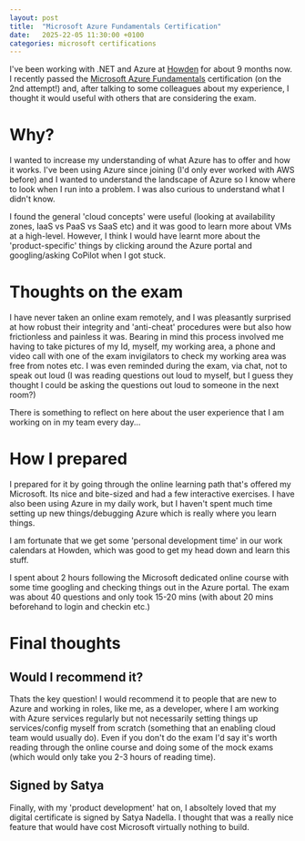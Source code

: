 ```yaml
---
layout: post
title:  "Microsoft Azure Fundamentals Certification"
date:   2025-22-05 11:30:00 +0100
categories: microsoft certifications
---
```


I've been working with .NET and Azure at [Howden](https://www.howdengroup.com/uk-en) for about 9 months now. I recently passed the [Microsoft Azure Fundamentals](https://learn.microsoft.com/en-us/credentials/certifications/azure-fundamentals/?practice-assessment-type=certification) certification (on the 2nd attempt!) and, after talking to some colleagues about my experience, I thought it would useful with others that are considering the exam.

# Why?

I wanted to increase my understanding of what Azure has to offer and how it works. I've been using Azure since joining (I'd only ever worked with AWS before) and I wanted to understand the landscape of Azure so I know where to look when I run into a problem. I was also curious to understand what I didn't know.

I found the general 'cloud concepts' were useful (looking at availability zones, IaaS vs PaaS vs SaaS etc) and it was good to learn more about VMs at a high-level. However, I think I would have learnt more about the 'product-specific' things by clicking around the Azure portal and googling/asking CoPilot when I got stuck.

# Thoughts on the exam

I have never taken an online exam remotely, and I was pleasantly surprised at how robust their integrity and 'anti-cheat' procedures were but also how frictionless and painless it was. Bearing in mind this process involved me having to take pictures of my Id, myself, my working area, a phone and video call with one of the exam invigilators to check my working area was free from notes etc. I was even reminded during the exam, via chat, not to speak out loud (I was reading questions out loud to myself, but I guess they thought I could be asking the questions out loud to someone in the next room?)

There is something to reflect on here about the user experience that I am working on in my team every day...

# How I prepared

I prepared for it by going through the online learning path that's offered my Microsoft. Its nice and bite-sized and had a few interactive exercises. I have also been using Azure in my daily work, but I haven't spent much time setting up new things/debugging Azure which is really where you learn things.

I am fortunate that we get some 'personal development time' in our work calendars at Howden, which was good to get my head down and learn this stuff.

I spent about 2 hours following the Microsoft dedicated online course with some time googling and checking things out in the Azure portal. The exam was about 40 questions and only took 15-20 mins (with about 20 mins beforehand to login and checkin etc.)

# Final thoughts

## Would I recommend it?

Thats the key question! I would recommend it to people that are new to Azure and working in roles, like me, as a developer, where I am working with Azure services regularly but not necessarily setting things up services/config myself from scratch (something that an enabling cloud team would usually do). Even if you don't do the exam I'd say it's worth reading through the online course and doing some of the mock exams (which would only take you 2-3 hours of reading time).

## Signed by Satya

Finally, with my 'product development' hat on, I absoltely loved that my digital certificate is signed by Satya Nadella. I thought that was a really nice feature that would have cost Microsoft virtually nothing to build.